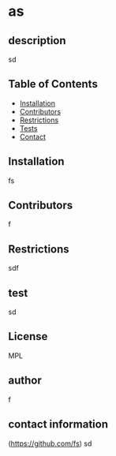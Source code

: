 
# as

## description 

sd



## Table of Contents

* [Installation](#installation)
* [Contributors](#projectContributors)
* [Restrictions](#projectRestrictions)
* [Tests](#test)
* [Contact](#contact)


## Installation

fs


## Contributors

f

## Restrictions 

sdf

## test

sd

## License 

MPL

## author

f

## contact information

(https://github.com/fs)
sd
